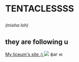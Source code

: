 
</HEAD>
<BODY>
<H1>
<P>TENTACLESSSS</P>
<h6>
<p>(misha loh)</p>
</h6>
</H1>
<H2>
<STRONG>they are following u</STRONG>
</H2>
<a href="https://giseo.rkomi.ru/asp/Curriculum/Assignments.asp"> My liceum's site :) </a>
<img src="http://bgfons.com/upload/smoke_texture2737.jpg" />
фаг ю
</BODY>
</HTML>
